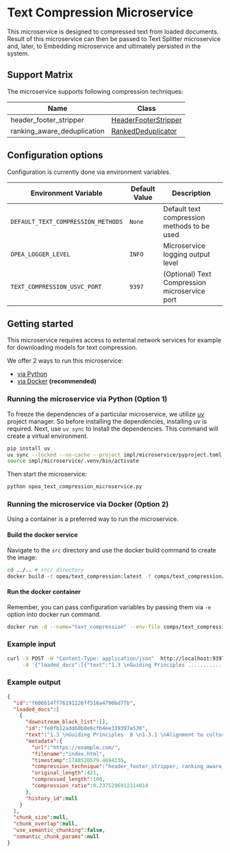 # Text Compression Microservice

This microservice is designed to compressed text from loaded documents. Result of this microservice can then be passed to Text Splitter microservice and, later, to Embedding microservice and ultimately persisted in the system.

## Support Matrix

The microservice supports following compression techniques:

| Name | Class                                                                 |
|----------------|------------------------------------------------------------------|
| header_footer_stripper  | [HeaderFooterStripper](./utils/compressors/header_footer_stripper_compressor.py)              |
| ranking_aware_deduplication   | [RankedDeduplicator](./utils/compressors/ranking_aware_deduplication.py)              |


## Configuration options

Configuration is currently done via environment variables.

| Environment Variable             | Default Value             | Description                                                                                      |
|----------------------------------|---------------------------|--------------------------------------------------------------------------------------------------|
| `DEFAULT_TEXT_COMPRESSION_METHODS`   | `None`                    |  Default text compression methods to be used              |
| `OPEA_LOGGER_LEVEL`              | `INFO`                    | Microservice logging output level                                                                |
| `TEXT_COMPRESSION_USVC_PORT`             | `9397`                    | (Optional) Text Compression microservice port                                                            |

## Getting started

This microservice requires access to external network services for example for downloading models for text compression.

We offer 2 ways to run this microservice:
  - [via Python](#running-the-microservice-via-python-option-1)
  - [via Docker](#running-the-microservice-via-docker-option-2) **(recommended)**


### Running the microservice via Python (Option 1)

To freeze the dependencies of a particular microservice, we utilize [uv](https://github.com/astral-sh/uv) project manager. So before installing the dependencies, installing uv is required.
Next, use `uv sync` to install the dependencies. This command will create a virtual environment.

```bash
pip install uv
uv sync --locked --no-cache --project impl/microservice/pyproject.toml
source impl/microservice/.venv/bin/activate
```

Then start the microservice:

```bash
python opea_text_compression_microservice.py
```

### Running the microservice via Docker (Option 2)

Using a container is a preferred way to run the microservice.

#### Build the docker service

Navigate to the `src` directory and use the docker build command to create the image:

```bash
cd ../.. # src/ directory
docker build -t opea/text_compression:latest -f comps/text_compression/impl/microservice/Dockerfile .
```

#### Run the docker container

Remember, you can pass configuration variables by passing them via `-e` option into docker run command.

```bash
docker run -d --name="text_compression" --env-file comps/text_compression/impl/microservice/.env -p 9397:9397 opea/text_compression:latest
```

### Example input

```bash
curl -X POST -H "Content-Type: application/json"  http://localhost:9397/v1/text_compression  \
     -d '{"loaded_docs":[{"text":"1.3 \nGuiding Principles ......................................................................................................................... 8 \n1.3.1 \nAlignment to culture .................................................................................................. 8 \n1.3.2 \nCommunity Core Values \n...................................................................................................... 10 \n1.3.3","metadata":{"url":"https://example.com/","filename":"index.html","timestamp":1748520579.4694135}}], "compression_techniques": [{"name": "header_footer_stripper"}, {"name": "ranking_aware_deduplication"}]}'
```

### Example output

```json
{
  "id":"f606b14ff76191226ff516a4790bd7fb",
  "loaded_docs":[
    {
      "downstream_black_list":[],
      "id":"fe0fb12add60b0e6cfb4ee339397a530",
      "text":"1.3 \nGuiding Principles  8 \n1.3.1 \nAlignment to culture  8 \n1.3.2 \nCommunity Core Values \n 10 \n1.3.3",
      "metadata":{
        "url":"https://example.com/",
        "filename":"index.html",
        "timestamp":1748520579.4694135,
        "compression_technique":"header_footer_stripper, ranking_aware_deduplication",
        "original_length":421,
        "compressed_length":100,
        "compression_ratio":0.2375296912114014
      },
      "history_id":null
    }
  ],
  "chunk_size":null,
  "chunk_overlap":null,
  "use_semantic_chunking":false,
  "semantic_chunk_params":null
}
```

